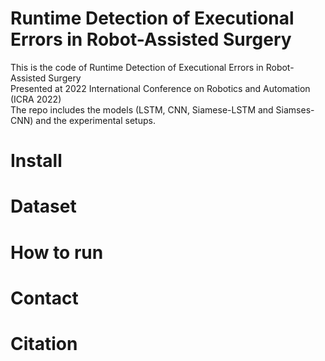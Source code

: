 # Runtime  Detection  of  Executional  Errors  in  Robot-Assisted  Surgery

This is the code of Runtime  Detection  of  Executional  Errors  in  Robot-Assisted  Surgery\
Presented at 2022 International Conference on Robotics and Automation (ICRA 2022) \
The repo includes the models (LSTM, CNN, Siamese-LSTM and Siamses-CNN) and the experimental setups. 

# Install

# Dataset

# How to run

# Contact

# Citation
